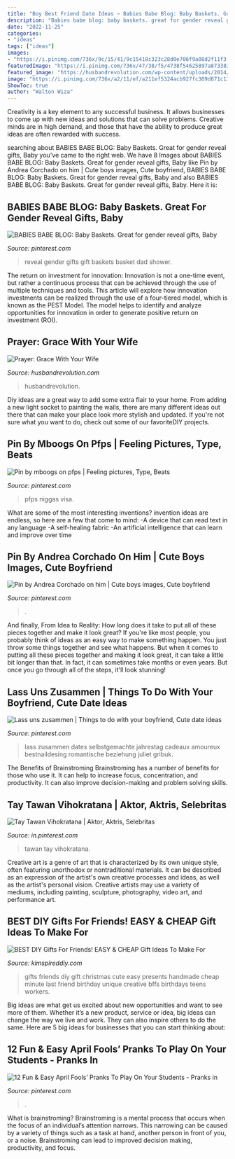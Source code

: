 ```yaml
---
title: "Boy Best Friend Date Ideas ~ Babies Babe Blog: Baby Baskets. Great For Gender Reveal Gifts, Baby"
description: "Babies babe blog: baby baskets. great for gender reveal gifts, baby"
date: "2022-11-25"
categories:
- "ideas"
tags: ["ideas"]
images:
- "https://i.pinimg.com/736x/9c/15/41/9c15418c323c28d0e706f9a08d2f11f3.jpg"
featuredImage: "https://i.pinimg.com/736x/47/38/f5/4738f54625897a873383572abec9b688--gender-reveal-gifts-baby-baskets.jpg"
featured_image: "https://husbandrevolution.com/wp-content/uploads/2014/07/Grace.jpg"
image: "https://i.pinimg.com/736x/a2/11/ef/a211ef5324acb927fc309d871c113501.jpg"
ShowToc: true
author: "Walton Wiza"
---
```



Creativity is a key element to any successful business. It allows businesses to come up with new ideas and solutions that can solve problems. Creative minds are in high demand, and those that have the ability to produce great ideas are often rewarded with success.

	

		
searching about BABIES BABE BLOG: Baby Baskets. Great for gender reveal gifts, Baby you've came to the right web. We have 8 Images about BABIES BABE BLOG: Baby Baskets. Great for gender reveal gifts, Baby like Pin by Andrea Corchado on him | Cute boys images, Cute boyfriend, BABIES BABE BLOG: Baby Baskets. Great for gender reveal gifts, Baby and also BABIES BABE BLOG: Baby Baskets. Great for gender reveal gifts, Baby. Here it is:
		
    
## BABIES BABE BLOG: Baby Baskets. Great For Gender Reveal Gifts, Baby

<img loading=lazy src="https://i.pinimg.com/736x/47/38/f5/4738f54625897a873383572abec9b688--gender-reveal-gifts-baby-baskets.jpg" onerror="this.onerror=null;this.src='https://tse4.mm.bing.net/th?id=OIP.RNSOw8lYhojqT_xh9aOuYADYEg&amp;pid=15.1';" alt="BABIES BABE BLOG: Baby Baskets. Great for gender reveal gifts, Baby">

_Source: pinterest.com_

>reveal gender gifts gift baskets basket dad shower. 

	

The return on investment for innovation:
Innovation is not a one-time event, but rather a continuous process that can be achieved through the use of multiple techniques and tools. This article will explore how innovation investments can be realized through the use of a four-tiered model, which is known as the PEST Model. The model helps to identify and analyze opportunities for innovation in order to generate positive return on investment (ROI).

    
## Prayer: Grace With Your Wife

<img loading=lazy src="https://husbandrevolution.com/wp-content/uploads/2014/07/Grace.jpg" onerror="this.onerror=null;this.src='https://tse1.mm.bing.net/th?id=OIP.urEZ2likK3Ow4v-rx1EK9AHaKT&amp;pid=15.1';" alt="Prayer: Grace With Your Wife">

_Source: husbandrevolution.com_

>husbandrevolution. 

	

Diy ideas are a great way to add some extra flair to your home. From adding a new light socket to painting the walls, there are many different ideas out there that can make your place look more stylish and updated. If you're not sure what you want to do, check out some of our favoriteDIY projects.

    
## Pin By Mboogs On Pfps | Feeling Pictures, Type, Beats

<img loading=lazy src="https://i.pinimg.com/736x/b5/53/75/b5537597d1a21e1182693f857c5920f3.jpg" onerror="this.onerror=null;this.src='https://tse3.mm.bing.net/th?id=OIP.EqWOt-IhxjrzMcRKSW6z8gHaGj&amp;pid=15.1';" alt="Pin by mboogs on pfps | Feeling pictures, Type, Beats">

_Source: pinterest.com_

>pfps niggas visa. 

	

What are some of the most interesting inventions?
invention ideas are endless, so here are a few that come to mind: 
-A device that can read text in any language 
-A self-healing fabric 
-An artificial intelligence that can learn and improve over time

    
## Pin By Andrea Corchado On Him | Cute Boys Images, Cute Boyfriend

<img loading=lazy src="https://i.pinimg.com/736x/e1/6b/a0/e16ba0be205274efeef8ef93fc0f5547.jpg" onerror="this.onerror=null;this.src='https://tse1.mm.bing.net/th?id=OIP.t1ffKNRg-wOKfC0EXMISrAHaHW&amp;pid=15.1';" alt="Pin by Andrea Corchado on him | Cute boys images, Cute boyfriend">

_Source: pinterest.com_

>. 

	

And finally, From Idea to Reality: How long does it take to put all of these pieces together and make it look great?
If you're like most people, you probably think of ideas as an easy way to make something happen. You just throw some things together and see what happens. But when it comes to putting all these pieces together and making it look great, it can take a little bit longer than that. In fact, it can sometimes take months or even years. But once you go through all of the steps, it'll look stunning!

    
## Lass Uns Zusammen | Things To Do With Your Boyfriend, Cute Date Ideas

<img loading=lazy src="https://i.pinimg.com/736x/a2/11/ef/a211ef5324acb927fc309d871c113501.jpg" onerror="this.onerror=null;this.src='https://tse4.mm.bing.net/th?id=OIP.zcxnRk3pC2R4HykygNdWYQHaJ3&amp;pid=15.1';" alt="Lass uns zusammen | Things to do with your boyfriend, Cute date ideas">

_Source: pinterest.com_

>lass zusammen dates selbstgemachte jahrestag cadeaux amoureux bestnaildesing romantische beziehung juliet gribuk. 

	

The Benefits of Brainstroming
Brainstroming has a number of benefits for those who use it. It can help to increase focus, concentration, and productivity. It can also improve decision-making and problem solving skills.

    
## Tay Tawan Vihokratana | Aktor, Aktris, Selebritas

<img loading=lazy src="https://i.pinimg.com/736x/54/bf/ab/54bfabb3b4515e74246ffefb33577aee.jpg" onerror="this.onerror=null;this.src='https://tse4.mm.bing.net/th?id=OIP.ppQFdv8RpqX9UKPq_MEBPAHaN_&amp;pid=15.1';" alt="Tay Tawan Vihokratana | Aktor, Aktris, Selebritas">

_Source: in.pinterest.com_

>tawan tay vihokratana. 

	

Creative art is a genre of art that is characterized by its own unique style, often featuring unorthodox or nontraditional materials. It can be described as an expression of the artist's own creative processes and ideas, as well as the artist's personal vision. Creative artists may use a variety of mediums, including painting, sculpture, photography, video art, and performance art.

    
## BEST DIY Gifts For Friends! EASY &amp; CHEAP Gift Ideas To Make For

<img loading=lazy src="https://kimspireddiy.com/wp-content/uploads/2018/10/BEST-DIY-Gifts-For-Friends-EASY-and-CHEAP-Gift-Ideas-To-Make-For-Birthdays-Christmas-Gifts-Creative-and-Unique-Presents-That-Are-Cute-Last-Minute-Handmade-Ideas-BFFs-Teens-22.jpg" onerror="this.onerror=null;this.src='https://tse4.mm.bing.net/th?id=OIP.4ZWZBqnM_F8OmttVJbS-8QHaLH&amp;pid=15.1';" alt="BEST DIY Gifts For Friends! EASY &amp; CHEAP Gift Ideas To Make For">

_Source: kimspireddiy.com_

>gifts friends diy gift christmas cute easy presents handmade cheap minute last friend birthday unique creative bffs birthdays teens workers. 

	

Big ideas are what get us excited about new opportunities and want to see more of them. Whether it’s a new product, service or idea, big ideas can change the way we live and work. They can also inspire others to do the same. Here are 5 big ideas for businesses that you can start thinking about: 

    
## 12 Fun &amp; Easy April Fools’ Pranks To Play On Your Students - Pranks In

<img loading=lazy src="https://i.pinimg.com/736x/9c/15/41/9c15418c323c28d0e706f9a08d2f11f3.jpg" onerror="this.onerror=null;this.src='https://tse4.mm.bing.net/th?id=OIP.hpZ_rpcG8sAOTM1QJg6VfAHaMz&amp;pid=15.1';" alt="12 Fun &amp; Easy April Fools’ Pranks To Play On Your Students - Pranks in">

_Source: pinterest.com_

>. 

	

What is brainstroming? Brainstroming is a mental process that occurs when the focus of an individual’s attention narrows. This narrowing can be caused by a variety of things such as a task at hand, another person in front of you, or a noise. Brainstroming can lead to improved decision making, productivity, and focus.


